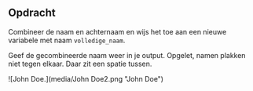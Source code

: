 ## Opdracht

Combineer de naam en achternaam en wijs het toe aan een nieuwe variabele met naam `volledige_naam`.

Geef de gecombineerde naam weer in je output. Opgelet, namen plakken niet tegen elkaar. Daar zit een spatie tussen.

![John Doe.](media/John Doe2.png "John Doe")


